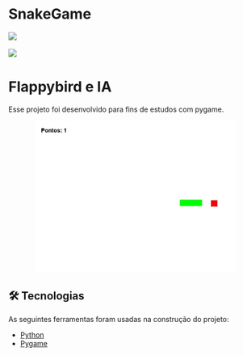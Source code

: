 # SnakeGame


<p aling='center'>
  <img src="https://www.clipartmax.com/png/full/301-3018555_python-and-pygame.png"/>
</p>
<p >
  <img src="http://img.shields.io/static/v1?label=STATUS&message=FINALIZADO&color=GREEN&style=for-the-badge"/>
</p>

# Flappybird e IA
Esse projeto foi desenvolvido para fins de estudos com pygame.

<p align="center">
<img width="400" heigth="250" src="to_readme/snake.gif"/>
</p>


## 🛠 Tecnologias
As seguintes ferramentas foram usadas na construção do projeto:
- [Python](https://www.python.org/)
- [Pygame](https://www.pygame.org/docs/)

